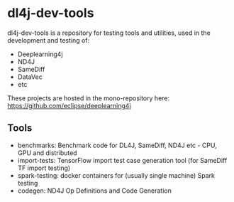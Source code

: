 # dl4j-dev-tools

dl4j-dev-tools is a repository for testing tools and utilities, used in the development and testing of:
* Deeplearning4j
* ND4J
* SameDiff
* DataVec
* etc

These projects are hosted in the mono-repository here: https://github.com/eclipse/deeplearning4j

## Tools

* benchmarks: Benchmark code for DL4J, SameDiff, ND4J etc - CPU, GPU and distributed
* import-tests: TensorFlow import test case generation tool (for SameDiff TF import testing)
* spark-testing: docker containers for (usually single machine) Spark testing
* codegen: ND4J Op Definitions and Code Generation
